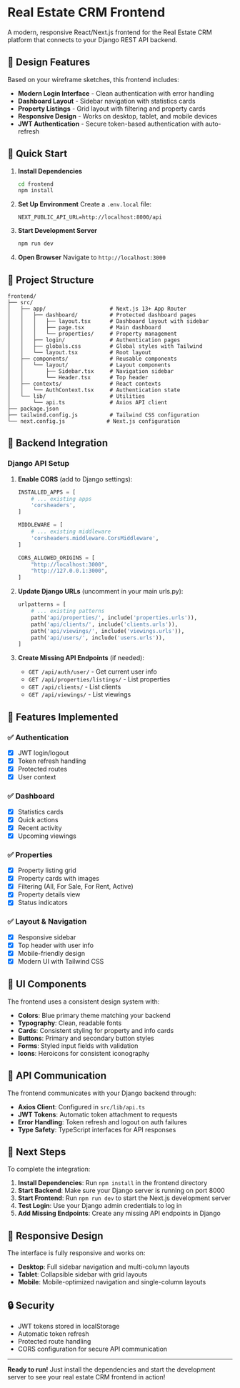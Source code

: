 # Real Estate CRM Frontend

A modern, responsive React/Next.js frontend for the Real Estate CRM platform that connects to your Django REST API backend.

## 🎨 Design Features

Based on your wireframe sketches, this frontend includes:

- **Modern Login Interface** - Clean authentication with error handling
- **Dashboard Layout** - Sidebar navigation with statistics cards
- **Property Listings** - Grid layout with filtering and property cards
- **Responsive Design** - Works on desktop, tablet, and mobile devices
- **JWT Authentication** - Secure token-based authentication with auto-refresh

## 🚀 Quick Start

1. **Install Dependencies**
   ```bash
   cd frontend
   npm install
   ```

2. **Set Up Environment**
   Create a `.env.local` file:
   ```
   NEXT_PUBLIC_API_URL=http://localhost:8000/api
   ```

3. **Start Development Server**
   ```bash
   npm run dev
   ```

4. **Open Browser**
   Navigate to `http://localhost:3000`

## 📁 Project Structure

```
frontend/
├── src/
│   ├── app/                    # Next.js 13+ App Router
│   │   ├── dashboard/          # Protected dashboard pages
│   │   │   ├── layout.tsx      # Dashboard layout with sidebar
│   │   │   ├── page.tsx        # Main dashboard
│   │   │   └── properties/     # Property management
│   │   ├── login/              # Authentication pages
│   │   ├── globals.css         # Global styles with Tailwind
│   │   └── layout.tsx          # Root layout
│   ├── components/             # Reusable components
│   │   └── layout/             # Layout components
│   │       ├── Sidebar.tsx     # Navigation sidebar
│   │       └── Header.tsx      # Top header
│   ├── contexts/               # React contexts
│   │   └── AuthContext.tsx     # Authentication state
│   └── lib/                    # Utilities
│       └── api.ts              # Axios API client
├── package.json
├── tailwind.config.js          # Tailwind CSS configuration
└── next.config.js             # Next.js configuration
```

## 🔧 Backend Integration

### Django API Setup

1. **Enable CORS** (add to Django settings):
   ```python
   INSTALLED_APPS = [
       # ... existing apps
       'corsheaders',
   ]

   MIDDLEWARE = [
       # ... existing middleware
       'corsheaders.middleware.CorsMiddleware',
   ]

   CORS_ALLOWED_ORIGINS = [
       "http://localhost:3000",
       "http://127.0.0.1:3000",
   ]
   ```

2. **Update Django URLs** (uncomment in your main urls.py):
   ```python
   urlpatterns = [
       # ... existing patterns
       path('api/properties/', include('properties.urls')),
       path('api/clients/', include('clients.urls')),
       path('api/viewings/', include('viewings.urls')),
       path('api/users/', include('users.urls')),
   ]
   ```

3. **Create Missing API Endpoints** (if needed):
   - `GET /api/auth/user/` - Get current user info
   - `GET /api/properties/listings/` - List properties
   - `GET /api/clients/` - List clients
   - `GET /api/viewings/` - List viewings

## 🎯 Features Implemented

### ✅ Authentication
- [x] JWT login/logout
- [x] Token refresh handling
- [x] Protected routes
- [x] User context

### ✅ Dashboard
- [x] Statistics cards
- [x] Quick actions
- [x] Recent activity
- [x] Upcoming viewings

### ✅ Properties
- [x] Property listing grid
- [x] Property cards with images
- [x] Filtering (All, For Sale, For Rent, Active)
- [x] Property details view
- [x] Status indicators

### ✅ Layout & Navigation
- [x] Responsive sidebar
- [x] Top header with user info
- [x] Mobile-friendly design
- [x] Modern UI with Tailwind CSS

## 🎨 UI Components

The frontend uses a consistent design system with:

- **Colors**: Blue primary theme matching your backend
- **Typography**: Clean, readable fonts
- **Cards**: Consistent styling for property and info cards
- **Buttons**: Primary and secondary button styles
- **Forms**: Styled input fields with validation
- **Icons**: Heroicons for consistent iconography

## 🔗 API Communication

The frontend communicates with your Django backend through:

- **Axios Client**: Configured in `src/lib/api.ts`
- **JWT Tokens**: Automatic token attachment to requests
- **Error Handling**: Token refresh and logout on auth failures
- **Type Safety**: TypeScript interfaces for API responses

## 🚀 Next Steps

To complete the integration:

1. **Install Dependencies**: Run `npm install` in the frontend directory
2. **Start Backend**: Make sure your Django server is running on port 8000
3. **Start Frontend**: Run `npm run dev` to start the Next.js development server
4. **Test Login**: Use your Django admin credentials to log in
5. **Add Missing Endpoints**: Create any missing API endpoints in Django

## 📱 Responsive Design

The interface is fully responsive and works on:
- **Desktop**: Full sidebar navigation and multi-column layouts
- **Tablet**: Collapsible sidebar with grid layouts
- **Mobile**: Mobile-optimized navigation and single-column layouts

## 🔒 Security

- JWT tokens stored in localStorage
- Automatic token refresh
- Protected route handling
- CORS configuration for secure API communication

---

**Ready to run!** Just install the dependencies and start the development server to see your real estate CRM frontend in action!

